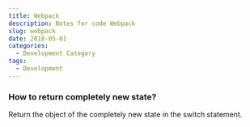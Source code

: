 ```yaml
---
title: Webpack
description: Notes for code Webpack
slug: webpack
date: 2018-05-01
categories:
  - Development Category
tags:
  - Development
---
```


### How to return completely new state?

Return the object of the completely new state in the switch statement.